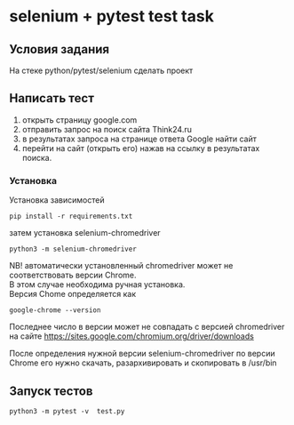 # selenium + pytest test task
## Условия задания
  На стеке python/pytest/selenium сделать проект
## Написать тест  
 1) открыть страницу google.com
 2) отправить запрос на поиск сайта Think24.ru
 3) в результатах запроса на странице ответа Google найти сайт
 4) перейти на сайт (открыть его) нажав на ссылку в результатах поиска.

### Установка
Установка зависимостей
```
pip install -r requirements.txt 
```
затем установка selenium-chromedriver
```
python3 -m selenium-chromedriver
```
NB! автоматически установленный chromedriver 
    может не соответствовать версии Chrome.  
    В этом случае необходима ручная установка.  
Версия Chome определяется как 
```
google-chrome --version
```
Последнее число в версии может не совпадать с версией chromedriver на сайте
https://sites.google.com/chromium.org/driver/downloads  

После определения нужной версии selenium-chromedriver по версии Chrome его нужно скачать, 
разархивировать и скопировать в /usr/bin


## Запуск тестов

``` 
python3 -m pytest -v  test.py
```
